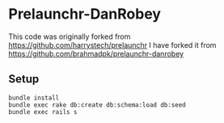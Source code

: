 Prelaunchr-DanRobey
==========

This code was originally forked from https://github.com/harrystech/prelaunchr
I have forked it from https://github.com/brahmadpk/prelaunchr-danrobey

## Setup
```
bundle install
bundle exec rake db:create db:schema:load db:seed
bundle exec rails s
```
